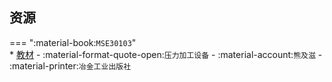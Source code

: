 ## 资源  
=== ":material-book:`MSE30103`"  
    * [教材](http://api.cqu-openlib.cn/file?key=i9oKO2v0yslc) - :material-format-quote-open:`压力加工设备` - :material-account:`熊及滋` - :material-printer:`冶金工业出版社`  
